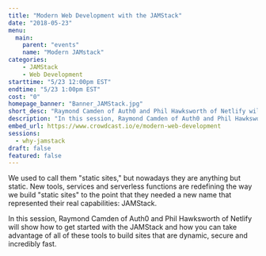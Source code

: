 ```yaml
---
title: "Modern Web Development with the JAMStack"
date: "2018-05-23"
menu:
  main:
    parent: "events"
    name: "Modern JAMstack"
categories:
    - JAMStack
    - Web Development
starttime: "5/23 12:00pm EST"
endtime: "5/23 1:00pm EST"
cost: "0"
homepage_banner: "Banner_JAMStack.jpg"
short_desc: "Raymond Camden of Auth0 and Phil Hawksworth of Netlify will show how to get started with the JAMStack."
description: "In this session, Raymond Camden of Auth0 and Phil Hawksworth of Netlify will show how to get started with the JAMStack and how you can take advantage of all of these tools to build sites that are dynamic, secure and incredibly fast."
embed_url: https://www.crowdcast.io/e/modern-web-development
sessions:
  - why-jamstack
draft: false
featured: false
---
```


We used to call them "static sites," but nowadays they are anything but static. New tools, services and serverless functions are redefining the way we build "static sites" to the point that they needed a new name that represented their real capabilities: JAMStack.

In this session, Raymond Camden of Auth0 and Phil Hawksworth of Netlify will show how to get started with the JAMStack and how you can take advantage of all of these tools to build sites that are dynamic, secure and incredibly fast.
